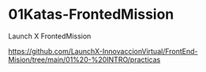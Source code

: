 # 01Katas-FrontedMission
Launch X FrontedMission


https://github.com/LaunchX-InnovaccionVirtual/FrontEnd-Mision/tree/main/01%20-%20INTRO/practicas
